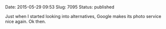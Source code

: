 Date: 2015-05-29 09:53
Slug: 7095
Status: published

Just when I started looking into alternatives, Google makes its photo
service nice again. Ok then.

